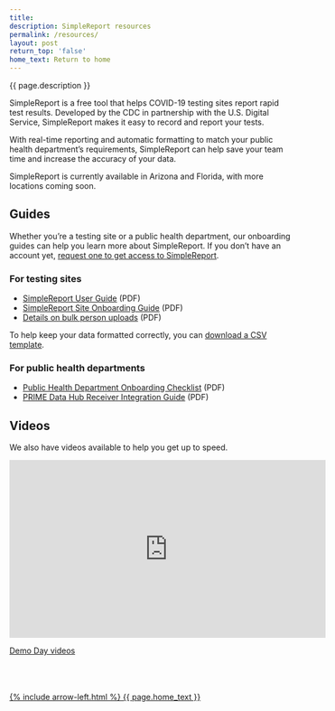 ```yaml
---
title:
description: SimpleReport resources
permalink: /resources/
layout: post
return_top: 'false'
home_text: Return to home
---
```


<section class="usa-section-list usa-section padding-bottom-0">
  <div class="grid-row section-title padding-left-0">
    <div class="section-title-line taller-section-title-line"></div>
    <div class="huge-header">{{ page.description }}</div>
  </div>
</section>

SimpleReport is a free tool that helps COVID-19 testing sites report rapid test results. Developed by the CDC in partnership with the U.S. Digital Service, SimpleReport makes it easy to record and report your tests.

With real-time reporting and automatic formatting to match your public health department’s requirements, SimpleReport can help save your team time and increase the accuracy of your data.

SimpleReport is currently available in Arizona and Florida, with more locations coming soon.

## Guides
Whether you’re a testing site or a public health department, our onboarding guides can help you learn more about SimpleReport. If you don’t have an account yet, [request one to get access to SimpleReport](https://airtable.com/shrGp8X54SqpeqNod).

### For testing sites
- [SimpleReport User Guide](/assets/resources/SimpleReport_User_Guide.pdf) (PDF)
- [SimpleReport Site Onboarding Guide](/assets/resources/Site_Onboarding_Guide.pdf) (PDF)
- [Details on bulk person uploads](#0) (PDF)

To help keep your data formatted correctly, you can [download a CSV template](/assets/resources/test-upload.csv).

### For public health departments
- [Public Health Department Onboarding Checklist](/assets/resources/Public_Health_Department_Onboarding_Checklist.pdf) (PDF)
- [PRIME Data Hub Receiver Integration Guide](/assets/resources/Data_Hub_Onboarding_Guide.docx) (PDF)

## Videos
We also have videos available to help you get up to speed.

<iframe width="560" height="315" src="https://www.youtube.com/embed/3YsfDprX2aw" frameborder="0" allow="accelerometer; autoplay; clipboard-write; encrypted-media; gyroscope; picture-in-picture" allowfullscreen></iframe>

[Demo Day videos](https://youtube.com/playlist?list=PL3U3nqqPGhaZbRpj1r7dE1W2tIzcjthbh)

<br>
<br>
<br>
<a class='grid-col-6 home-link margin-top-40' href="{% link pages/home.md %}">
    {% include arrow-left.html %}
    {{ page.home_text }}
</a>
